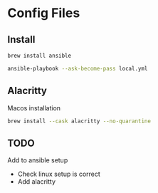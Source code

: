 # Config Files

## Install
```sh
brew install ansible

ansible-playbook --ask-become-pass local.yml
```

## Alacritty
Macos installation
```sh
brew install --cask alacritty --no-quarantine
```

## TODO
Add to ansible setup
- Check linux setup is correct
- Add alacritty
